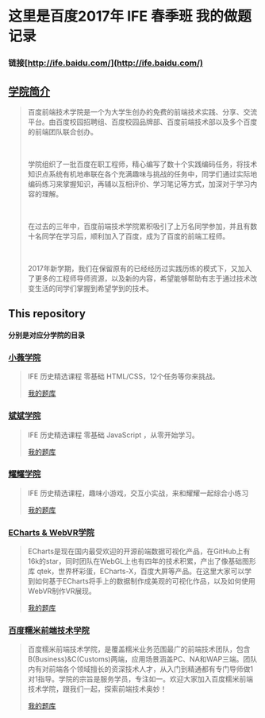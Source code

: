 # 这里是百度2017年 IFE 春季班 我的做题记录

### 链接[http://ife.baidu.com/](http://ife.baidu.com/) 

## [学院简介](http://mp.weixin.qq.com/s?__biz=MzA4MjUyNjY3Nw==&mid=502103585&idx=1&sn=2e84191996c1f0a59c9dcc01f2d0e072&chksm=079db69b30ea3f8dbb22e3291fe50d1ed7d6a7fdc33ac9a985658a0bfcb9ff364ee0954adc7f&scene=18#wechat_redirect)

> 百度前端技术学院是一个为大学生创办的免费的前端技术实践、分享、交流平台。由百度校园招聘组、百度校园品牌部、百度前端技术部以及多个百度的前端团队联合创办。
>
>  
>
> 学院组织了一批百度在职工程师，精心编写了数十个实践编码任务，将技术知识点系统有机地串联在各个充满趣味与挑战的任务中，同学们通过实际地编码练习来掌握知识，再辅以互相评价、学习笔记等方式，加深对于学习内容的理解。
>
>  
>
> 在过去的三年中，百度前端技术学院累积吸引了上万名同学参加，并且有数十名同学在学习后，顺利加入了百度，成为了百度的前端工程师。
>
>  
>
> 2017年新学期，我们在保留原有的已经经历过实践历练的模式下，又加入了更多的工程师导师资源，以及新的内容，希望能够帮助有志于通过技术改变生活的同学们掌握到希望学到的技术。



##  This repository

####     分别是对应分学院的目录

### [小薇学院](http://ife.baidu.com/college/detail/id/9)  

> IFE 历史精选课程   零基础 HTML/CSS，12个任务等你来挑战。
>
> [我的题库](https://github.com/PeterGooo/ife/tree/master/xiaowei)

### [斌斌学院](http://ife.baidu.com/college/detail/id/10)

> IFE 历史精选课程  零基础 JavaScript ，从零开始学习。
>
> [我的题库](https://github.com/PeterGooo/ife/tree/master/binbin)

### [耀耀学院](http://ife.baidu.com/college/detail/id/11)

> IFE 历史精选课程，趣味小游戏，交互小实战，来和耀耀一起综合小练习
>
> [我的题库](https://github.com/PeterGooo/ife/tree/master/yaoyao)

### [ECharts & WebVR学院](http://ife.baidu.com/college/detail/id/6)

> ECharts是现在国内最受欢迎的开源前端数据可视化产品，在GitHub上有16k的star，同时团队在WebGL上也有四年的技术积累，产出了像基础图形库 qtek，世界杯彩蛋，ECharts-X，百度大屏等产品。在这里大家可以学到如何基于ECharts将手上的数据制作成美观的可视化作品，以及如何使用WebVR制作VR展现。
>
> [我的题库](https://github.com/PeterGooo/ife/tree/master/EchartsVR)

### [百度糯米前端技术学院](http://ife.baidu.com/college/detail/id/8)

> 百度糯米前端技术学院，是覆盖糯米业务范围最广的前端技术团队，包含B(Business)&C(Customs)两端，应用场景涵盖PC、NA和WAP三端。团队内有对前端各个领域擅长的资深技术人才，从入门到精通都有专门导师做1对1指导。学院的宗旨是服务学员，专注如一。欢迎大家加入百度糯米前端技术学院，跟我们一起，探索前端技术奥妙！
>
> [我的题库](https://github.com/PeterGooo/ife/tree/master/nuomi)

